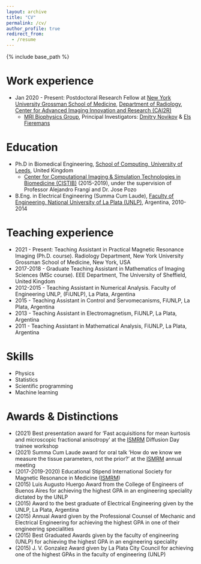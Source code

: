 ```yaml
---
layout: archive
title: "CV"
permalink: /cv/
author_profile: true
redirect_from:
  - /resume
---
```


{% include base_path %}



Work experience
======
* Jan 2020 - Present: Postdoctoral Research Fellow at [New York University Grossman School of Medicine](https://med.nyu.edu/our-community/about-us), [Department of Radiology](https://med.nyu.edu/departments-institutes/radiology/research), [Center for Advanced Imaging Innovation and Research (CAI2R)](https://cai2r.net/)
  * [MRI Biophysics Group](https://www.diffusion-mri.com/), Principal Investigators: [Dmitry Novikov](https://www.diffusion-mri.com/who-we-are/dmitry-novikov/) & [Els Fieremans](https://www.diffusion-mri.com/who-we-are/els-fieremans/)


Education
======
* Ph.D in Biomedical Engineering, [School of Computing, University of Leeds](https://eps.leeds.ac.uk/computing), United Kingdom
  * [Center for Computational Imaging & Simulation Technologies in Biomedicine (CISTIB)](http://www.cistib.org/) (2015-2019), under the supervision of Professor Alejandro Frangi and Dr. Jose Pozo
* B.Eng. in Electrical Engineering (Summa Cum Laude), [Faculty of Engineering, National University of La Plata (UNLP)](https://www.ing.unlp.edu.ar/), Argentina, 2010-2014


Teaching experience
======
* 2021 - Present: Teaching Assistant in Practical Magnetic Resonance Imaging (Ph.D. course). Radiology Department, New York University Grossman School of Medicine, New York, USA
* 2017-2018 - Graduate Teaching Assistant in Mathematics of Imaging Sciences (MSc course). EEE Department, The University of Sheffield, United Kingdom
* 2012-2015 - Teaching Assistant in Numerical Analysis. Faculty of Engineering UNLP, (FiUNLP), La Plata, Argentina
* 2015 - Teaching Assistant in Control and Servomecanisms, FiUNLP, La Plata, Argentina
* 2013 - Teaching Assistant in Electromagnetism, FiUNLP, La Plata, Argentina
* 2011 - Teaching Assistant in Mathematical Analysis, FiUNLP, La Plata, Argentina

Skills
======
* Physics
* Statistics
* Scientific programming
* Machine learning
  
Awards & Distinctions
======
* (2021) Best presentation award for ‘Fast acquisitions for mean kurtosis and microscopic fractional anisotropy’ at the [ISMRM](https://www.ismrm.org/) Diffusion Day trainee workshop
* (2021) Summa Cum Laude award for oral talk ‘How do we know we measure the tissue parameters, not the prior?’ at the [ISMRM](https://www.ismrm.org/) annual meeting
* (2017-2019-2020) Educational Stipend International Society for Magnetic Resonance in Medicine ([ISMRM](https://www.ismrm.org/))
* (2015) Luis Augusto Huergo Award from the College of Engineers of Buenos Aires for achieving the highest GPA in an engineering speciality dictated by the UNLP
* (2015) Award to the best graduate of Electrical Engineering given by the UNLP, La Plata, Argentina
* (2015) Annual Award given by the Professional Counsel of Mechanic and Electrical Engineering for achieving
the highest GPA in one of their engineering specialities
* (2015) Best Graduated Awards given by the faculty of engineering (UNLP) for achieving the highest GPA in an engineering speciality
* (2015) J. V. Gonzalez Award given by La Plata City Council for achieving one of the highest GPAs in the faculty of engineering (UNLP)
